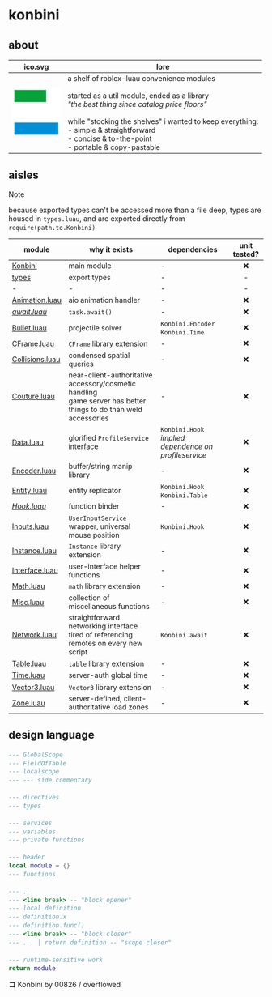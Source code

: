 # konbini

## about

|ico.svg|lore|
|-|-|
|<img src="./konbini-ico.svg" width="96"/>|a shelf of roblox-luau convenience modules<br><br>started as a util module, ended as a library<br>*"the best thing since catalog price floors"*<br><br>while "stocking the shelves" i wanted to keep everything:<br>- simple & straightforward<br>- concise & to-the-point<br>- portable & copy-pastable|

## aisles

> [!NOTE]
> because exported types can't be accessed more than a file deep, types are housed in `types.luau`, and are exported directly from `require(path.to.Konbini)`

|module|why it exists|dependencies|unit tested?|
|-|-|-|:-:|
|[Konbini](./Konbini/init.luau)|main module|-|❌|
|[types](./Konbini/types.luau)|export types|-|-|
|-|-|-|-|
|[Animation.luau](./Konbini/Animation/init.luau)|aio animation handler|-|❌|
|*[await.luau](./Konbini/await/init.luau)*|`task.await()`|-|❌|
|[Bullet.luau](./Konbini/Bullet/init.luau)|projectile solver|`Konbini.Encoder`<br>`Konbini.Time`|❌|
|[CFrame.luau](./Konbini/CFrame/init.luau)|`CFrame` library extension|-|❌|
|[Collisions.luau](./Konbini/Collisions/init.luau)|condensed spatial queries|-|❌|
|[Couture.luau](./Konbini/Couture/init.luau)|near-client-authoritative accessory/cosmetic handling<br>game server has better things to do than weld accessories|-|❌|
|[Data.luau](./Konbini/Data/init.luau)|glorified `ProfileService` interface|`Konbini.Hook`<br>*implied dependence on profileservice*|❌|
|[Encoder.luau](./Konbini/Encoder/init.luau)|buffer/string manip library|-|❌|
|[Entity.luau](./Konbini/Entity/init.luau)|entity replicator|`Konbini.Hook`<br>`Konbini.Table`|❌|
|*[Hook.luau](./Konbini/Hook/init.luau)*|function binder|-|❌|
|[Inputs.luau](./Konbini/Inputs/init.luau)|`UserInputService` wrapper, universal mouse position|`Konbini.Hook`|❌|
|[Instance.luau](./Konbini/Instance/init.luau)|`Instance` library extension|-|❌|
|[Interface.luau](./Konbini/Interface/init.luau)|user-interface helper functions|-|❌|
|[Math.luau](./Konbini/Math/init.luau)|`math` library extension|-|❌|
|[Misc.luau](./Konbini/Misc/init.luau)|collection of miscellaneous functions|-|❌|
|[Network.luau](./Konbini/Network/init.luau)|straightforward networking interface<br>tired of referencing remotes on every new script|`Konbini.await`|❌|
|[Table.luau](./Konbini/Table/init.luau)|`table` library extension|-|❌|
|[Time.luau](./Konbini/Tween/init.luau)|server-auth global time|-|❌|
|[Vector3.luau](./Konbini/Vector3/init.luau)|`Vector3` library extension|-|❌|
|[Zone.luau](./Konbini/Zone/init.luau)|server-defined, client-authoritative load zones|-|❌|

## design language

```lua
--- GlobalScope
--- FieldOfTable
--- localscope
--- --- side commentary

--- directives
--- types

--- services
--- variables
--- private functions

--- header
local module = {}
--- functions

--- ...
--- <line break> -- "block opener"
--- local definition
--- definition.x
--- definition.func()
--- <line break> -- "block closer"
--- ... | return definition -- "scope closer"

--- runtime-sensitive work
return module
```

**コ** Konbini by 00826 / overflowed